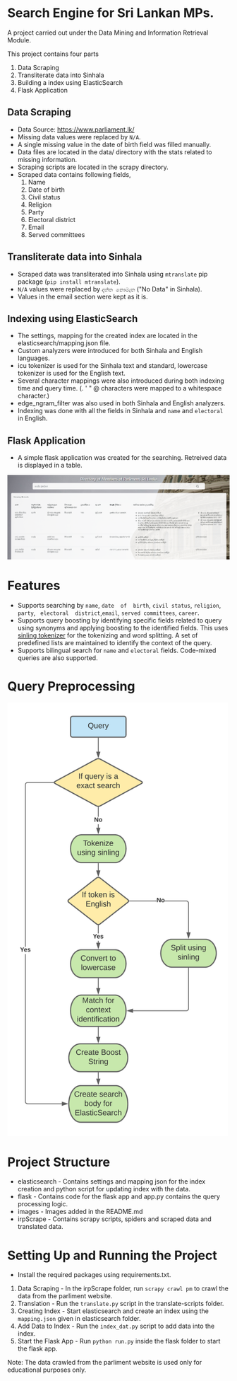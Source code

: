 # Search Engine for Sri Lankan MPs.

A project carried out under the Data Mining and Information Retrieval Module.

This project contains four parts

1. Data Scraping
2. Transliterate data into Sinhala
3. Building a index using ElasticSearch
4. Flask Application

## Data Scraping
- Data Source: https://www.parliament.lk/
- Missing data values were replaced by `N/A`.
- A single missing value in the date of birth field was filled manually.
- Data files are located in the data/ directory with the stats related to missing information.
- Scraping scripts are located in the scrapy directory.
- Scraped data contains following fields,
    1. Name
    2. Date of birth 
    3. Civil status
    4. Religion
    5. Party
    6. Electoral district
    7. Email
    8. Served committees

## Transliterate data into Sinhala

- Scraped data was transliterated into Sinhala using `mtranslate` pip package (`pip install mtranslate`).
- `N/A` values were replaced by `දත්ත නොමැත` ("No Data" in Sinhala).
- Values in the email section were kept as it is.

## Indexing using ElasticSearch

- The settings, mapping for the created index are located in the elasticsearch/mapping.json file.
- Custom analyzers were introduced for both Sinhala and English languages.
- icu tokenizer is used for the Sinhala text and standard, lowercase tokenizer is used for the English text.
- Several character mappings were also introduced during both indexing time and query time. (. ' " @ characters were mapped to a whitespace character.)
- edge_ngram_filter was also used in both Sinhala and English analyzers.
- Indexing was done with all the fields in Sinhala and `name` and `electoral` in English.

## Flask Application

- A simple flask application was created for the searching. Retreived data is displayed in a table.

![Directory of Members of Parliment](images\ui.png)

# Features

- Supports  searching  by  `name`,  `date  of  birth`,  `civil status`,  `religion`,  `party`, ` electoral  district`,`email`, `served committees`, `career`.
- Supports query boosting by identifying specific fields related to query using synonyms and applying boosting to the identified fields. This uses [sinling tokenizer](https://github.com/ysenarath/sinling) for the tokenizing and word splitting. A set of predefined lists are maintained to identify the context of the query.
- Supports bilingual search for `name` and `electoral` fields. Code-mixed queries are also supported.

# Query Preprocessing

<img src="images\flow.png" width="500">


# Project Structure

- elasticsearch - Contains settings and mapping json for the index creation and python script for updating index with the data.
- flask - Contains code for the flask app and app.py contains the query processing logic.
- images - Images added in the README.md
- irpScrape - Contains scrapy scripts, spiders and scraped data and translated data.
# Setting Up and Running the Project

- Install the required packages using requirements.txt.

1. Data Scraping - In the irpScrape folder, run `scrapy crawl pm` to crawl the data from the parliment website.
2. Translation - Run the `translate.py` script in the translate-scripts folder.
3. Creating Index - Start elasticsearch and create an index using the `mapping.json` given in elasticsearch folder.
4. Add Data to Index - Run the `index_dat.py` script to add data into the index.
5. Start the Flask App - Run `python run.py` inside the flask folder to start the flask app.


Note: The data crawled from the parliment website is used only for educational purposes only.

